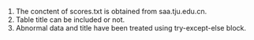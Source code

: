 1. The conctent of scores.txt is obtained from saa.tju.edu.cn.
2. Table title can be included or not.
3. Abnormal data and title have been treated using try-except-else block.